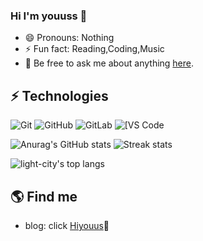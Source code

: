 ### Hi I'm youuss 👋

<!--
**youuss/youuss** is a ✨ _special_ ✨ repository because its `README.md` (this file) appears on your GitHub profile.

Here are some ideas to get you started:


-->
- 😄 Pronouns: Nothing
- ⚡ Fun fact: Reading,Coding,Music
- 💬 Be free to ask me about anything [here](https://github.com/youuss/youuss/issues).

## ⚡ Technologies


![Git](https://img.shields.io/badge/-Git-black?style=flat-square&logo=git)
![GitHub](https://img.shields.io/badge/-GitHub-181717?style=flat-square&logo=github)
![GitLab](https://img.shields.io/badge/-GitLab-FCA121?style=flat-square&logo=gitlab)
<img alt="[VS Code" src="https://img.shields.io/badge/-VSCode-%23007ACC?style=flat-square&logo=visual-studio-code" />

![Anurag's GitHub stats](https://github-readme-stats.vercel.app/api?username=youuss&theme=cobalt2&show_icons=true)
![Streak stats](https://github-readme-streak-stats.herokuapp.com/?user=youuss&show_icons=true&theme=tokyonight)
<p align='left'>
  <img align="top" src="https://github-readme-stats.vercel.app/api/top-langs/?username=youuss&bg_color=071A2C&line_height=20&text_color=FFFFFF" alt="light-city's top langs"/>
</p>


## 🌎 Find me
- blog: click [Hiyouus](https://hiyouus.com/)🏓
